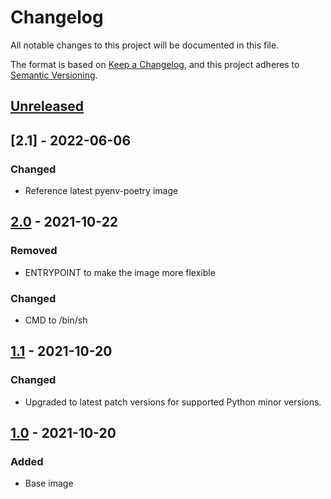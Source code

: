 # Changelog
All notable changes to this project will be documented in this file.

The format is based on [Keep a Changelog](https://keepachangelog.com/en/1.0.0/),
and this project adheres to [Semantic Versioning](https://semver.org/spec/v2.0.0.html).

## [Unreleased]

## [2.1] - 2022-06-06

### Changed

- Reference latest pyenv-poetry image

## [2.0] - 2021-10-22

### Removed

- ENTRYPOINT to make the image more flexible

### Changed

- CMD to /bin/sh

## [1.1] - 2021-10-20

### Changed

- Upgraded to latest patch versions for supported Python minor versions.

## [1.0] - 2021-10-20

### Added

- Base image

[Unreleased]: https://github.com/gradybarrett/poetry-tox-docker/compare/pyenv-poetry-lambda-runtimesv1.1...HEAD
[2.0]: https://github.com/gradybarrett/poetry-tox-docker/compare/pyenv-poetry-lambda-runtimesv1.1...pyenv-poetry-lambda-runtimesv2.0
[1.1]: https://github.com/gradybarrett/poetry-tox-docker/compare/pyenv-poetry-lambda-runtimesv1.0...pyenv-poetry-lambda-runtimesv1.1
[1.0]: https://github.com/gradybarrett/poetry-tox-docker/releases/tag/pyenv-poetry-lambda-runtimesv1.0
